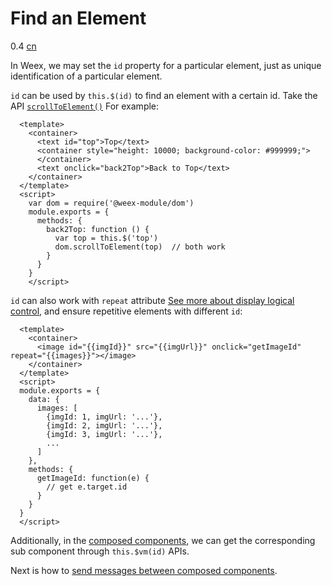 # Find an Element
<span class="weex-version">0.4</span>
<a href="https://github.com/weexteam/article/issues/3"  class="weex-translate">cn</a>

In Weex, we may set the `id` property for a particular element, just as unique identification of a particular element.

`id` can be used by `this.$(id)` to find an element with a certain id. Take the API [`scrollToElement()`](../modules/dom#scrolltoelementnode-options) For example:

```
  <template>
    <container>
      <text id="top">Top</text>
      <container style="height: 10000; background-color: #999999;">
      </container>
      <text onclick="back2Top">Back to Top</text>
    </container>
  </template>
  <script>
    var dom = require('@weex-module/dom')
    module.exports = {
      methods: {
        back2Top: function () {
          var top = this.$('top')
          dom.scrollToElement(top)  // both work
        }
      }
    }
    </script>
```

`id` can also work with `repeat` attribute [See more about display logical control](./display-logic.md), and ensure repetitive elements with different `id`:

```
  <template>
    <container>
      <image id="{{imgId}}" src="{{imgUrl}}" onclick="getImageId" repeat="{{images}}"></image>
    </container>
  </template>
  <script>
  module.exports = {
    data: {
      images: [
        {imgId: 1, imgUrl: '...'},
        {imgId: 2, imgUrl: '...'},
        {imgId: 3, imgUrl: '...'},
        ...
      ]
    },
    methods: {
      getImageId: function(e) {
        // get e.target.id
      }
    }
  }
  </script>
```

Additionally, in the [composed components](./composed-component.md), we can get the corresponding sub component through `this.$vm(id)` APIs.

Next is how to [send messages between composed components](./comm.md).
